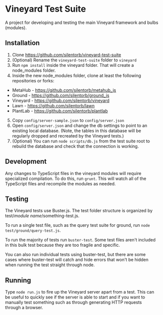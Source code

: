 # Vineyard Test Suite #

A project for developing and testing the main Vineyard framework and bulbs (modules).

## Installation ##

1. Clone https://github.com/silentorb/vineyard-test-suite
2. (Optional) Rename the `vineyard-test-suite` folder to `vineyard`
3. Run `npm install` inside the vineyard folder.  That will create a node_modules folder.
4. Inside the new node_modules folder, clone at least the following repositories or forks:
  * MetaHub - https://github.com/silentorb/metahub_js
  * Ground - https://github.com/silentorb/ground_js
  * Vineyard - https://github.com/silentorb/vineyard
  * Lawn - https://github.com/silentorb/lawn
  * PlantLab - https://github.com/silentorb/plantlab
5. Copy `config/server-sample.json` to `config/server.json`
6. Open `config/server.json` and change the db settings to point to an existing local database.
    (Note, the tables in this database will be regularly dropped and recreated by the Vineyard tests.)
7. (Optional) You can run `node scripts/db.js` from the test suite root to rebuild the database and check
     that the connection is working.

## Development ##

Any changes to TypeScript files in the vineyard modules will require specialized compilation.
To do this, run `grunt`.  This will watch all of the TypeScript files and recompile the modules as needed.

## Testing ##

The Vineyard tests use Buster.js.  The test folder structure is organized by test/*module name*/something-test.js.

To run a single test file, such as the query test suite for ground, run `node test/ground/query-test.js`.

To run the majority of tests run `buster-test`.
Some test files aren't included in this bulk test because they are too fragile and specific.

You can also run individual tests using buster-test, but there are some cases where buster-test will catch and
hide errors that won't be hidden when running the test straight through node.

## Running ##

Type `node run.js` to fire up the Vineyard server apart from a test.
This can be useful to quickly see if the server is able to start and if you want to manually test something
such as through generating HTTP requests through a browser.